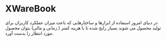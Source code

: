 # XWareBook
در دنیای امروز استفاده از ابزارها و ساختارهایی که باعث میزان عملکرد کاربران برای تولید محصول می شوند بسیار رایج شده تا با هزینه کمتر ( زمانی و مالی) بتوان محصول مورد انتظار را بدست آورد.
